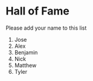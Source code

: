 # Hall of Fame
Please add your name to this list

1. Jose
2. Alex
3. Benjamin
4. Nick
5. Matthew
6. Tyler
